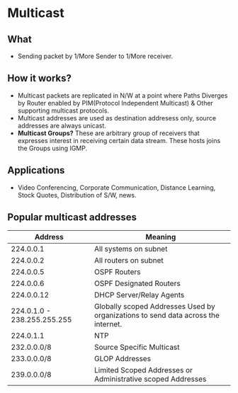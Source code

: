 # Multicast
## What
- Sending packet by 1/More Sender to 1/More receiver.
## How it works?
- Multicast packets are replicated in N/W at a point where Paths Diverges by Router enabled by PIM(Protocol Independent Multicast) & Other supporting multicast protocols.
- Multicast addresses are used as destination addresess only, source addresses are always unicast.
- **Multicast Groups?** These are arbitrary group of receivers that expresses interest in receiving certain data stream. These hosts joins the Groups using IGMP.
## Applications
- Video Conferencing, Corporate Communication, Distance Learning, Stock Quotes, Distribution of S/W, news.
## Popular multicast addresses
| Address | Meaning |
| --- | --- |
| 224.0.0.1 |	All systems on subnet |
| 224.0.0.2 |	All routers on subnet |
| 224.0.0.5 |	OSPF Routers |
| 224.0.0.6 |	OSPF Designated Routers |
| 224.0.0.12 | DHCP Server/Relay Agents |
| 224.0.1.0 - 238.255.255.255 |	Globally scoped Addresses Used by organizations to send data across the internet. |
| 224.0.1.1 | NTP |
| 232.0.0.0/8 | Source Specific Multicast |
| 233.0.0.0/8  | GLOP Addresses |
| 239.0.0.0/8  | Limited Scoped Addresses or Administrative scoped Addresses |
